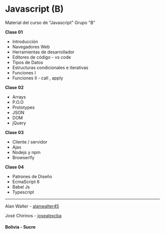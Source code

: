 # Javascript (B)

Material del curso de "Javascript" Grupo "B"

<b>Clase 01</b>
 
+ Introducción
+ Navegadores Web
+ Herramientas de desarrollador
+ Editores de código - vs code
+ Tipos de Datos
+ Estructuras condicionales e iterativas
+ Funciones I
+ Funciones II - call , apply

<b>Clase 02</b> 
 
+ Arrays
+ P.O.O
+ Prototypes
+ JSON
+ DOM
+ jQuery



<b>Clase 03</b> 
 
+ Cliente / servidor
+ Ajax
+ Nodejs y npm
+ Browserify



<b>Clase 04</b> 
 
+ Patrones de Diseño
+ EcmaScript 6
+ Babel Js
+ Typescript

------

Alan Walter - [alanwalter45](alanwalter45@gmail.com)

José Chirinos -  [josealexcba](josealexcba@gmail.com)

#### Bolivia - Sucre